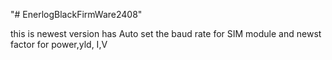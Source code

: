 "# EnerlogBlackFirmWare2408" 


this is newest version has Auto set the baud rate for SIM module and newst factor for power,yld, I,V